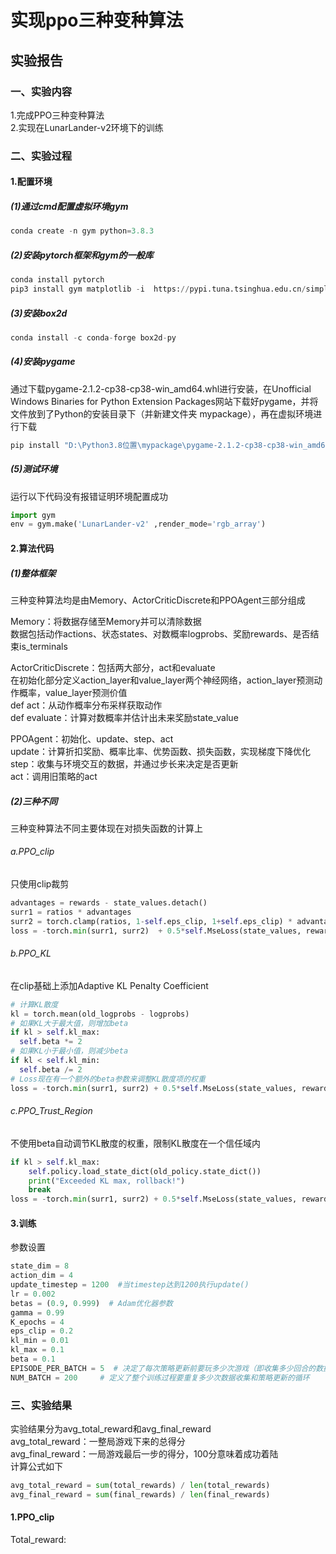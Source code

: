 # 实现ppo三种变种算法
## 实验报告
### 一、实验内容
1.完成PPO三种变种算法  
2.实现在LunarLander-v2环境下的训练
### 二、实验过程
#### 1.配置环境
##### (1)通过cmd配置虚拟环境gym  
```python
conda create -n gym python=3.8.3
```
##### (2)安装pytorch框架和gym的一般库
  ```python
conda install pytorch
pip3 install gym matplotlib -i  https://pypi.tuna.tsinghua.edu.cn/simple
  ```
##### (3)安装box2d
```python
conda install -c conda-forge box2d-py
```
##### (4)安装pygame  
通过下载pygame-2.1.2-cp38-cp38-win_amd64.whl进行安装，在Unofficial Windows Binaries for Python Extension Packages网站下载好pygame，并将文件放到了Python的安装目录下（并新建文件夹 mypackage），再在虚拟环境进行下载
```python
pip install "D:\Python3.8位置\mypackage\pygame-2.1.2-cp38-cp38-win_amd64.whl"
```
##### (5)测试环境  
运行以下代码没有报错证明环境配置成功
  ```python
import gym
env = gym.make('LunarLander-v2' ,render_mode='rgb_array')
  ```
#### 2.算法代码
##### (1)整体框架
三种变种算法均是由Memory、ActorCriticDiscrete和PPOAgent三部分组成  

Memory：将数据存储至Memory并可以清除数据   
数据包括动作actions、状态states、对数概率logprobs、奖励rewards、是否结束is_terminals  

ActorCriticDiscrete：包括两大部分，act和evaluate   
在初始化部分定义action_layer和value_layer两个神经网络，action_layer预测动作概率，value_layer预测价值    
def act：从动作概率分布采样获取动作  
def evaluate：计算对数概率并估计出未来奖励state_value  

PPOAgent：初始化、update、step、act    
update：计算折扣奖励、概率比率、优势函数、损失函数，实现梯度下降优化  
step：收集与环境交互的数据，并通过步长来决定是否更新    
act：调用旧策略的act  
##### (2)三种不同
三种变种算法不同主要体现在对损失函数的计算上  
###### a.PPO_clip
只使用clip裁剪
  ```python
advantages = rewards - state_values.detach()
surr1 = ratios * advantages  
surr2 = torch.clamp(ratios, 1-self.eps_clip, 1+self.eps_clip) * advantages
loss = -torch.min(surr1, surr2)  + 0.5*self.MseLoss(state_values, rewards) - 0.01*dist_entropy
  ```
###### b.PPO_KL
在clip基础上添加Adaptive KL Penalty Coefficient
  ```python
# 计算KL散度
kl = torch.mean(old_logprobs - logprobs)
# 如果KL大于最大值，则增加beta
if kl > self.kl_max:
    self.beta *= 2
# 如果KL小于最小值，则减少beta
if kl < self.kl_min:
    self.beta /= 2
# Loss现在有一个额外的beta参数来调整KL散度项的权重
loss = -torch.min(surr1, surr2) + 0.5*self.MseLoss(state_values, rewards) - 0.01*dist_entropy + self.beta*kl
  ```
###### c.PPO_Trust_Region
不使用beta自动调节KL散度的权重，限制KL散度在一个信任域内
  ```python
  if kl > self.kl_max:
      self.policy.load_state_dict(old_policy.state_dict())
      print("Exceeded KL max, rollback!")
      break
loss = -torch.min(surr1, surr2) + 0.5*self.MseLoss(state_values, rewards) - 0.01*dist_entropy + kl
  ```
#### 3.训练
参数设置
  ```python
state_dim = 8   
action_dim = 4  
update_timestep = 1200  #当timestep达到1200执行update()
lr = 0.002
betas = (0.9, 0.999)  # Adam优化器参数
gamma = 0.99
K_epochs = 4               
eps_clip = 0.2
kl_min = 0.01
kl_max = 0.1
beta = 0.1
EPISODE_PER_BATCH = 5  # 决定了每次策略更新前要玩多少次游戏（即收集多少回合的数据）
NUM_BATCH = 200     # 定义了整个训练过程要重复多少次数据收集和策略更新的循环
  ```
### 三、实验结果
实验结果分为avg_total_reward和avg_final_reward  
avg_total_reward：一整局游戏下来的总得分  
avg_final_reward：一局游戏最后一步的得分，100分意味着成功着陆  
计算公式如下  
  ```python
avg_total_reward = sum(total_rewards) / len(total_rewards)
avg_final_reward = sum(final_rewards) / len(final_rewards)
  ```
#### 1.PPO_clip
Total_reward:  
